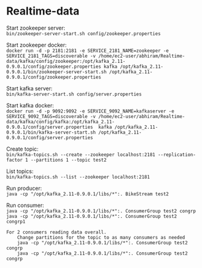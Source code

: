# Realtime-data

Start zookeeper server:  
	`bin/zookeeper-server-start.sh config/zookeeper.properties`

Start zookeeper docker:  
	`docker run -d -p 2181:2181 -e SERVICE_2181_NAME=zookeeper -e SERVICE_2181_TAGS=discoverable -v /home/ec2-user/abhiram/Realtime-data/kafka/config/zookeeper:/opt/kafka_2.11-0.9.0.1/config/zookeeper.properties kafka /opt/kafka_2.11-0.9.0.1/bin/zookeeper-server-start.sh /opt/kafka_2.11-0.9.0.1/config/zookeeper.properties`

Start kafka server:  
	`bin/kafka-server-start.sh config/server.properties`

Start kafka docker:  
	`docker run -d -p 9092:9092 -e SERVICE_9092_NAME=kafkaserver -e SERVICE_9092_TAGS=discoverable -v /home/ec2-user/abhiram/Realtime-data/kafka/config/kafka:/opt/kafka_2.11-0.9.0.1/config/server.properties  kafka /opt/kafka_2.11-0.9.0.1/bin/kafka-server-start.sh /opt/kafka_2.11-0.9.0.1/config/server.properties`

Create topic:  
	`bin/kafka-topics.sh --create --zookeeper localhost:2181 --replication-factor 1 --partitions 1 --topic test2`

List topics:  
	`bin/kafka-topics.sh --list --zookeeper localhost:2181`

Run producer:  
	`java -cp "/opt/kafka_2.11-0.9.0.1/libs/*":. BikeStream test2`

Run consumer:  
		`java -cp "/opt/kafka_2.11-0.9.0.1/libs/*":. ConsumerGroup test2 congrp
		java -cp "/opt/kafka_2.11-0.9.0.1/libs/*":. ConsumerGroup test2 congrp1`

	For 2 consumers reading data overall.  
		Change partitions for the topic to as many consumers as needed  
		java -cp "/opt/kafka_2.11-0.9.0.1/libs/*":. ConsumerGroup test2 congrp
		java -cp "/opt/kafka_2.11-0.9.0.1/libs/*":. ConsumerGroup test2 congrp
